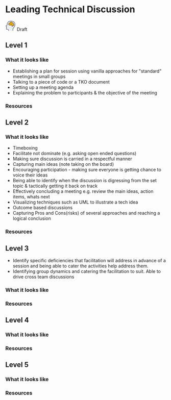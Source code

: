 # Leading Technical Discussion
![Draft](../Images/head-brains.png) Draft  


## Level 1

### What it looks like
- Establishing a plan for session using vanilla approaches for "standard" meetings in small groups
- Talking to a piece of code or a TKO document
- Setting up a meeting agenda
- Explaining the problem to participants & the objective of the meeting

### Resources

## Level 2

### What it looks like
- Timeboxing
- Facilitate not dominate (e.g. asking open ended questions)
- Making sure discussion is carried in a respectful manner
- Capturing main ideas (note taking on the board)
- Encouraging participation - making sure everyone is getting chance to voice their ideas
- Being able to identify when the discussion is digressing from the set topic & tactically getting it back on track
- Effectively concluding a meeting e.g. review the main ideas, action items, whats next
- Visualizing techniques such as UML to illustrate a tech idea
- Outcome based discussions
- Capturing Pros and Cons(risks) of several approaches and reaching a logical conclusion

### Resources

## Level 3
- Identify specific deficiencies that facilitation will address in advance of a session and being able to cater the activities help address them.
- Identifying group dynamics and catering the facilitation to suit.
Able to drive cross team discussions
### What it looks like

### Resources

## Level 4

### What it looks like

### Resources

## Level 5

### What it looks like

### Resources
